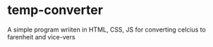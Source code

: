 # temp-converter
A simple program wriiten in HTML, CSS, JS for converting celcius to farenheit and vice-vers

